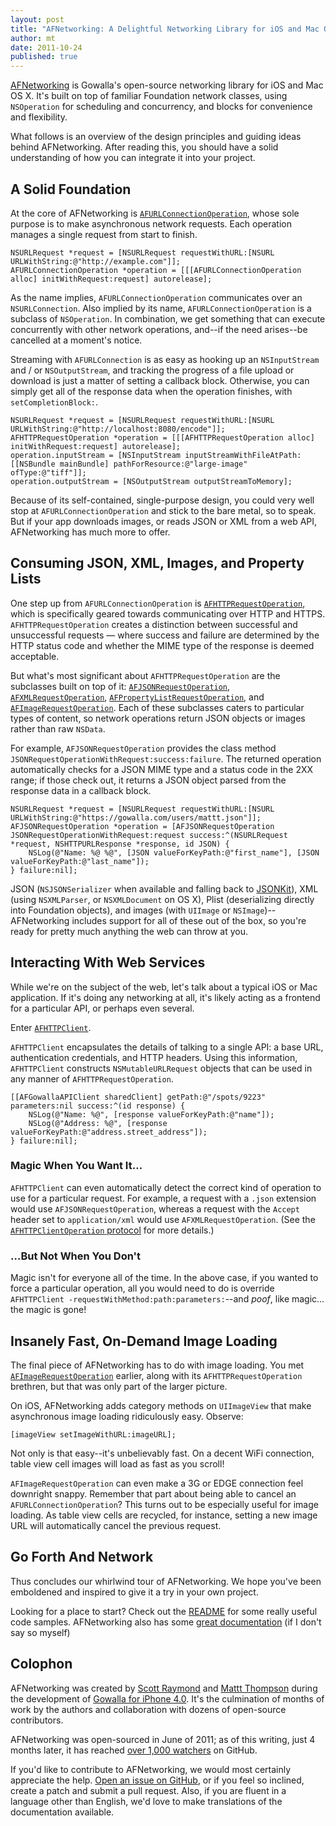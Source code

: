 ```yaml
---
layout: post
title: "AFNetworking: A Delightful Networking Library for iOS and Mac OS X"
author: mt
date: 2011-10-24
published: true
---
```


[AFNetworking](https://github.com/gowalla/AFNetworking) is Gowalla's open-source networking library for iOS and Mac OS X. It's built on top of familiar Foundation network classes, using `NSOperation` for scheduling and concurrency, and blocks for convenience and flexibility.

What follows is an overview of the design principles and guiding ideas behind AFNetworking. After reading this, you should have a solid understanding of how you can integrate it into your project.

## A Solid Foundation

At the core of AFNetworking is [`AFURLConnectionOperation`](http://engineering.gowalla.com/AFNetworking/Classes/AFURLConnectionOperation.html), whose sole purpose is to make asynchronous network requests. Each operation manages a single request from start to finish.

    NSURLRequest *request = [NSURLRequest requestWithURL:[NSURL URLWithString:@"http://example.com"]];
    AFURLConnectionOperation *operation = [[[AFURLConnectionOperation alloc] initWithRequest:request] autorelease];

As the name implies, `AFURLConnectionOperation` communicates over an `NSURLConnection`. Also implied by its name, `AFURLConnectionOperation` is a subclass of `NSOperation`. In combination, we get something that can execute concurrently with other network operations, and--if the need arises--be cancelled at a moment's notice.

Streaming with `AFURLConnection` is as easy as hooking up an `NSInputStream` and / or `NSOutputStream`, and tracking the progress of a file upload or download is just a matter of setting a callback block. Otherwise, you can simply get all of the response data when the operation finishes, with `setCompletionBlock:`.

    NSURLRequest *request = [NSURLRequest requestWithURL:[NSURL URLWithString:@"http://localhost:8080/encode"]];
    AFHTTPRequestOperation *operation = [[[AFHTTPRequestOperation alloc] initWithRequest:request] autorelease];
    operation.inputStream = [NSInputStream inputStreamWithFileAtPath:[[NSBundle mainBundle] pathForResource:@"large-image" ofType:@"tiff"]];
    operation.outputStream = [NSOutputStream outputStreamToMemory];

Because of its self-contained, single-purpose design, you could very well stop at `AFURLConnectionOperation` and stick to the bare metal, so to speak. But if your app downloads images, or reads JSON or XML from a web API, AFNetworking has much more to offer.

## Consuming JSON, XML, Images, and Property Lists

One step up from `AFURLConnectionOperation` is [`AFHTTPRequestOperation`](http://engineering.gowalla.com/AFNetworking/Classes/AFHTTPRequestOperation.html), which is specifically geared towards communicating over HTTP and HTTPS. `AFHTTPRequestOperation` creates a distinction between successful and unsuccessful requests &mdash; where success and failure are determined by the HTTP status code and whether the MIME type of the response is deemed acceptable.

But what's most significant about `AFHTTPRequestOperation` are the subclasses built on top of it: [`AFJSONRequestOperation`](http://engineering.gowalla.com/AFNetworking/Classes/AFJSONRequestOperation.html), [`AFXMLRequestOperation`](http://engineering.gowalla.com/AFNetworking/Classes/AFXMLRequestOperation.html), [`AFPropertyListRequestOperation`](http://engineering.gowalla.com/AFNetworking/Classes/AFPropertyListRequestOperation.html), and [`AFImageRequestOperation`](http://engineering.gowalla.com/AFNetworking/Classes/AFImageRequestOperation.html). Each of these subclasses caters to particular types of content, so network operations return JSON objects or images rather than raw `NSData`.

For example, `AFJSONRequestOperation` provides the class method `JSONRequestOperationWithRequest:success:failure`. The returned operation automatically checks for a JSON MIME type and a status code in the 2XX range; if those check out, it returns a JSON object parsed from the response data in a callback block.

    NSURLRequest *request = [NSURLRequest requestWithURL:[NSURL URLWithString:@"https://gowalla.com/users/mattt.json"]];
    AFJSONRequestOperation *operation = [AFJSONRequestOperation JSONRequestOperationWithRequest:request success:^(NSURLRequest *request, NSHTTPURLResponse *response, id JSON) {
        NSLog(@"Name: %@ %@", [JSON valueForKeyPath:@"first_name"], [JSON valueForKeyPath:@"last_name"]);
    } failure:nil];

JSON (`NSJSONSerializer` when available and falling back to [JSONKit](https://github.com/johnezang/JSONKit)), XML (using `NSXMLParser`, or `NSXMLDocument` on OS X), Plist (deserializing directly into Foundation objects), and images (with `UIImage` or `NSImage`)--AFNetworking includes support for all of these out of the box, so you're ready for pretty much anything the web can throw at you.

## Interacting With Web Services

While we're on the subject of the web, let's talk about a typical iOS or Mac application. If it's doing any networking at all, it's likely acting as a frontend for a particular API, or perhaps even several.

Enter [`AFHTTPClient`](http://engineering.gowalla.com/AFNetworking/Classes/AFHTTPClient.html).

`AFHTTPClient` encapsulates the details of talking to a single API: a base URL, authentication credentials, and HTTP headers. Using this information, `AFHTTPClient` constructs `NSMutableURLRequest` objects that can be used in any manner of `AFHTTPRequestOperation`.

    [[AFGowallaAPIClient sharedClient] getPath:@"/spots/9223" parameters:nil success:^(id response) {
        NSLog(@"Name: %@", [response valueForKeyPath:@"name"]);
        NSLog(@"Address: %@", [response valueForKeyPath:@"address.street_address"]);
    } failure:nil];

### Magic When You Want It…

`AFHTTPClient` can even automatically detect the correct kind of operation to use for a particular request. For example, a request with a `.json` extension would use `AFJSONRequestOperation`, whereas a request with the `Accept` header set to `application/xml` would use `AFXMLRequestOperation`. (See the [`AFHTTPClientOperation` protocol](http://gowalla.github.com/AFNetworking/Protocols/AFHTTPClientOperation.html) for more details.)

### …But Not When You Don't

Magic isn't for everyone all of the time. In the above case, if you wanted to force a particular operation, all you would need to do is override `AFHTTPClient -requestWithMethod:path:parameters:`--and *poof*, like magic… the magic is gone!

## Insanely Fast, On-Demand Image Loading

The final piece of AFNetworking has to do with image loading. You met [`AFImageRequestOperation`](http://engineering.gowalla.com/AFNetworking/Classes/AFImageRequestOperation.html) earlier, along with its `AFHTTPRequestOperation` brethren, but that was only part of the larger picture.

On iOS, AFNetworking adds category methods on `UIImageView` that make asynchronous image loading ridiculously easy. Observe:

    [imageView setImageWithURL:imageURL];

Not only is that easy--it's unbelievably fast. On a decent WiFi connection, table view cell images will load as fast as you scroll!

`AFImageRequestOperation` can even make a 3G or EDGE connection feel downright snappy. Remember that part about being able to cancel an `AFURLConnectionOperation`? This turns out to be especially useful for image loading. As table view cells are recycled, for instance, setting a new image URL will automatically cancel the previous request.

## Go Forth And Network

Thus concludes our whirlwind tour of AFNetworking. We hope you've been emboldened and inspired to give it a try in your own project.

Looking for a place to start? Check out the [README](https://github.com/gowalla/AFNetworking/blob/master/README.md) for some really useful code samples. AFNetworking also has some [great documentation](http://engineering.gowalla.com/AFNetworking/) (if I don't say so myself)

## Colophon 

AFNetworking was created by [Scott Raymond](http://github.com/sco/) and [Mattt Thompson](http://github.com/mattt/) during the development of [Gowalla for iPhone 4.0](http://itunes.apple.com/us/app/gowalla/id304510106?mt=8). It's the culmination of months of work by the authors and collaboration with dozens of open-source contributors.

AFNetworking was open-sourced in June of 2011; as of this writing, just 4 months later, it has reached [over 1,000 watchers](https://github.com/gowalla/AFNetworking/watchers) on GitHub.

If you'd like to contribute to AFNetworking, we would most certainly appreciate the help. [Open an issue on GitHub](https://github.com/gowalla/AFNetworking/issues), or if you feel so inclined, create a patch and submit a pull request. Also, if you are fluent in a language other than English, we'd love to make translations of the documentation available.